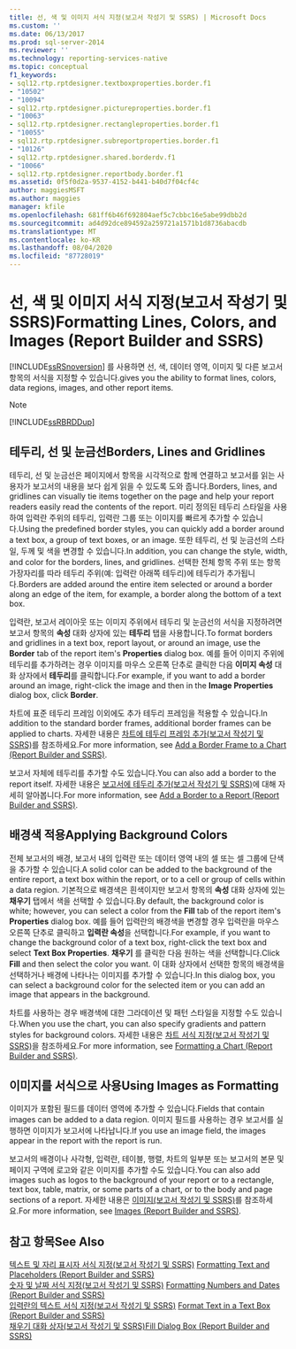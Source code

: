 ```yaml
---
title: 선, 색 및 이미지 서식 지정(보고서 작성기 및 SSRS) | Microsoft Docs
ms.custom: ''
ms.date: 06/13/2017
ms.prod: sql-server-2014
ms.reviewer: ''
ms.technology: reporting-services-native
ms.topic: conceptual
f1_keywords:
- sql12.rtp.rptdesigner.textboxproperties.border.f1
- "10502"
- "10094"
- sql12.rtp.rptdesigner.pictureproperties.border.f1
- "10063"
- sql12.rtp.rptdesigner.rectangleproperties.border.f1
- "10055"
- sql12.rtp.rptdesigner.subreportproperties.border.f1
- "10126"
- sql12.rtp.rptdesigner.shared.borderdv.f1
- "10066"
- sql12.rtp.rptdesigner.reportbody.border.f1
ms.assetid: 0f5f0d2a-9537-4152-b441-b40d7f04cf4c
author: maggiesMSFT
ms.author: maggies
manager: kfile
ms.openlocfilehash: 681ff6b46f692804aef5c7cbbc16e5abe99dbb2d
ms.sourcegitcommit: ad4d92dce894592a259721a1571b1d8736abacdb
ms.translationtype: MT
ms.contentlocale: ko-KR
ms.lasthandoff: 08/04/2020
ms.locfileid: "87728019"
---
```

# <a name="formatting-lines-colors-and-images-report-builder-and-ssrs"></a><span data-ttu-id="e79c4-102">선, 색 및 이미지 서식 지정(보고서 작성기 및 SSRS)</span><span class="sxs-lookup"><span data-stu-id="e79c4-102">Formatting Lines, Colors, and Images (Report Builder and SSRS)</span></span>
  [!INCLUDE[ssRSnoversion](../../includes/ssrsnoversion-md.md)] <span data-ttu-id="e79c4-103">를 사용하면 선, 색, 데이터 영역, 이미지 및 다른 보고서 항목의 서식을 지정할 수 있습니다.</span><span class="sxs-lookup"><span data-stu-id="e79c4-103">gives you the ability to format lines, colors, data regions, images, and other report items.</span></span>  
  
> [!NOTE]  
>  [!INCLUDE[ssRBRDDup](../../includes/ssrbrddup-md.md)]  
  
## <a name="borders-lines-and-gridlines"></a><span data-ttu-id="e79c4-104">테두리, 선 및 눈금선</span><span class="sxs-lookup"><span data-stu-id="e79c4-104">Borders, Lines and Gridlines</span></span>  
 <span data-ttu-id="e79c4-105">테두리, 선 및 눈금선은 페이지에서 항목을 시각적으로 함께 연결하고 보고서를 읽는 사용자가 보고서의 내용을 보다 쉽게 읽을 수 있도록 도와 줍니다.</span><span class="sxs-lookup"><span data-stu-id="e79c4-105">Borders, lines, and gridlines can visually tie items together on the page and help your report readers easily read the contents of the report.</span></span> <span data-ttu-id="e79c4-106">미리 정의된 테두리 스타일을 사용하여 입력란 주위의 테두리, 입력란 그룹 또는 이미지를 빠르게 추가할 수 있습니다.</span><span class="sxs-lookup"><span data-stu-id="e79c4-106">Using the predefined border styles, you can quickly add a border around a text box, a group of text boxes, or an image.</span></span> <span data-ttu-id="e79c4-107">또한 테두리, 선 및 눈금선의 스타일, 두께 및 색을 변경할 수 있습니다.</span><span class="sxs-lookup"><span data-stu-id="e79c4-107">In addition, you can change the style, width, and color for the borders, lines, and gridlines.</span></span> <span data-ttu-id="e79c4-108">선택한 전체 항목 주위 또는 항목 가장자리를 따라 테두리 주위(예: 입력란 아래쪽 테두리)에 테두리가 추가됩니다.</span><span class="sxs-lookup"><span data-stu-id="e79c4-108">Borders are added around the entire item selected or around a border along an edge of the item, for example, a border along the bottom of a text box.</span></span>  
  
 <span data-ttu-id="e79c4-109">입력란, 보고서 레이아웃 또는 이미지 주위에서 테두리 및 눈금선의 서식을 지정하려면 보고서 항목의 **속성** 대화 상자에 있는 **테두리** 탭을 사용합니다.</span><span class="sxs-lookup"><span data-stu-id="e79c4-109">To format borders and gridlines in a text box, report layout, or around an image, use the **Border** tab of the report item's **Properties** dialog box.</span></span> <span data-ttu-id="e79c4-110">예를 들어 이미지 주위에 테두리를 추가하려는 경우 이미지를 마우스 오른쪽 단추로 클릭한 다음 **이미지 속성** 대화 상자에서 **테두리**를 클릭합니다.</span><span class="sxs-lookup"><span data-stu-id="e79c4-110">For example, if you want to add a border around an image, right-click the image and then in the **Image Properties** dialog box, click **Border**.</span></span>  
  
 <span data-ttu-id="e79c4-111">차트에 표준 테두리 프레임 이외에도 추가 테두리 프레임을 적용할 수 있습니다.</span><span class="sxs-lookup"><span data-stu-id="e79c4-111">In addition to the standard border frames, additional border frames can be applied to charts.</span></span> <span data-ttu-id="e79c4-112">자세한 내용은 [차트에 테두리 프레임 추가&#40;보고서 작성기 및 SSRS&#41;](add-a-border-frame-to-a-chart-report-builder-and-ssrs.md)를 참조하세요.</span><span class="sxs-lookup"><span data-stu-id="e79c4-112">For more information, see [Add a Border Frame to a Chart &#40;Report Builder and SSRS&#41;](add-a-border-frame-to-a-chart-report-builder-and-ssrs.md).</span></span>  
  
 <span data-ttu-id="e79c4-113">보고서 자체에 테두리를 추가할 수도 있습니다.</span><span class="sxs-lookup"><span data-stu-id="e79c4-113">You can also add a border to the report itself.</span></span> <span data-ttu-id="e79c4-114">자세한 내용은 [보고서에 테두리 추가&#40;보고서 작성기 및 SSRS&#41;](add-a-border-to-a-report-report-builder-and-ssrs.md)에 대해 자세히 알아봅니다.</span><span class="sxs-lookup"><span data-stu-id="e79c4-114">For more information, see [Add a Border to a Report &#40;Report Builder and SSRS&#41;](add-a-border-to-a-report-report-builder-and-ssrs.md).</span></span>  
  
## <a name="applying-background-colors"></a><span data-ttu-id="e79c4-115">배경색 적용</span><span class="sxs-lookup"><span data-stu-id="e79c4-115">Applying Background Colors</span></span>  
 <span data-ttu-id="e79c4-116">전체 보고서의 배경, 보고서 내의 입력란 또는 데이터 영역 내의 셀 또는 셀 그룹에 단색을 추가할 수 있습니다.</span><span class="sxs-lookup"><span data-stu-id="e79c4-116">A solid color can be added to the background of the entire report, a text box within the report, or to a cell or group of cells within a data region.</span></span> <span data-ttu-id="e79c4-117">기본적으로 배경색은 흰색이지만 보고서 항목의 **속성** 대화 상자에 있는 **채우기** 탭에서 색을 선택할 수 있습니다.</span><span class="sxs-lookup"><span data-stu-id="e79c4-117">By default, the background color is white; however, you can select a color from the **Fill** tab of the report item's **Properties** dialog box.</span></span> <span data-ttu-id="e79c4-118">예를 들어 입력란의 배경색을 변경할 경우 입력란을 마우스 오른쪽 단추로 클릭하고 **입력란 속성**을 선택합니다.</span><span class="sxs-lookup"><span data-stu-id="e79c4-118">For example, if you want to change the background color of a text box, right-click the text box and select **Text Box Properties**.</span></span> <span data-ttu-id="e79c4-119">**채우기** 를 클릭한 다음 원하는 색을 선택합니다.</span><span class="sxs-lookup"><span data-stu-id="e79c4-119">Click **Fill** and then select the color you want.</span></span> <span data-ttu-id="e79c4-120">이 대화 상자에서 선택한 항목의 배경색을 선택하거나 배경에 나타나는 이미지를 추가할 수 있습니다.</span><span class="sxs-lookup"><span data-stu-id="e79c4-120">In this dialog box, you can select a background color for the selected item or you can add an image that appears in the background.</span></span>  
  
 <span data-ttu-id="e79c4-121">차트를 사용하는 경우 배경색에 대한 그라데이션 및 패턴 스타일을 지정할 수도 있습니다.</span><span class="sxs-lookup"><span data-stu-id="e79c4-121">When you use the chart, you can also specify gradients and pattern styles for background colors.</span></span> <span data-ttu-id="e79c4-122">자세한 내용은 [차트 서식 지정&#40;보고서 작성기 및 SSRS&#41;](formatting-a-chart-report-builder-and-ssrs.md)을 참조하세요.</span><span class="sxs-lookup"><span data-stu-id="e79c4-122">For more information, see [Formatting a Chart &#40;Report Builder and SSRS&#41;](formatting-a-chart-report-builder-and-ssrs.md).</span></span>  
  
## <a name="using-images-as-formatting"></a><span data-ttu-id="e79c4-123">이미지를 서식으로 사용</span><span class="sxs-lookup"><span data-stu-id="e79c4-123">Using Images as Formatting</span></span>  
 <span data-ttu-id="e79c4-124">이미지가 포함된 필드를 데이터 영역에 추가할 수 있습니다.</span><span class="sxs-lookup"><span data-stu-id="e79c4-124">Fields that contain images can be added to a data region.</span></span> <span data-ttu-id="e79c4-125">이미지 필드를 사용하는 경우 보고서를 실행하면 이미지가 보고서에 나타납니다.</span><span class="sxs-lookup"><span data-stu-id="e79c4-125">If you use an image field, the images appear in the report with the report is run.</span></span>  
  
 <span data-ttu-id="e79c4-126">보고서의 배경이나 사각형, 입력란, 테이블, 행렬, 차트의 일부분 또는 보고서의 본문 및 페이지 구역에 로고와 같은 이미지를 추가할 수도 있습니다.</span><span class="sxs-lookup"><span data-stu-id="e79c4-126">You can also add images such as logos to the background of your report or to a rectangle, text box, table, matrix, or some parts of a chart, or to the body and page sections of a report.</span></span> <span data-ttu-id="e79c4-127">자세한 내용은 [이미지&#40;보고서 작성기 및 SSRS&#41;](images-report-builder-and-ssrs.md)를 참조하세요.</span><span class="sxs-lookup"><span data-stu-id="e79c4-127">For more information, see [Images &#40;Report Builder and SSRS&#41;](images-report-builder-and-ssrs.md).</span></span>  
  
## <a name="see-also"></a><span data-ttu-id="e79c4-128">참고 항목</span><span class="sxs-lookup"><span data-stu-id="e79c4-128">See Also</span></span>  
 <span data-ttu-id="e79c4-129">[텍스트 및 자리 표시자 서식 지정&#40;보고서 작성기 및 SSRS&#41;](formatting-text-and-placeholders-report-builder-and-ssrs.md) </span><span class="sxs-lookup"><span data-stu-id="e79c4-129">[Formatting Text and Placeholders &#40;Report Builder and SSRS&#41;](formatting-text-and-placeholders-report-builder-and-ssrs.md) </span></span>  
 <span data-ttu-id="e79c4-130">[숫자 및 날짜 서식 지정&#40;보고서 작성기 및 SSRS&#41;](formatting-numbers-and-dates-report-builder-and-ssrs.md) </span><span class="sxs-lookup"><span data-stu-id="e79c4-130">[Formatting Numbers and Dates &#40;Report Builder and SSRS&#41;](formatting-numbers-and-dates-report-builder-and-ssrs.md) </span></span>  
 <span data-ttu-id="e79c4-131">[입력란의 텍스트 서식 지정&#40;보고서 작성기 및 SSRS&#41;](format-text-in-a-text-box-report-builder-and-ssrs.md) </span><span class="sxs-lookup"><span data-stu-id="e79c4-131">[Format Text in a Text Box &#40;Report Builder and SSRS&#41;](format-text-in-a-text-box-report-builder-and-ssrs.md) </span></span>  
 [<span data-ttu-id="e79c4-132">채우기 대화 상자&#40;보고서 작성기 및 SSRS&#41;</span><span class="sxs-lookup"><span data-stu-id="e79c4-132">Fill Dialog Box &#40;Report Builder and SSRS&#41;</span></span>](../fill-dialog-box-report-builder-and-ssrs.md)  
  
  
